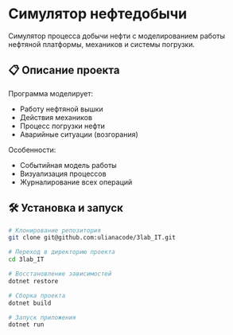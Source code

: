 # Симулятор нефтедобычи

Симулятор процесса добычи нефти с моделированием работы нефтяной платформы, механиков и системы погрузки.

## 📋 Описание проекта

Программа моделирует:
- Работу нефтяной вышки
- Действия механиков
- Процесс погрузки нефти
- Аварийные ситуации (возгорания)

Особенности:
- Событийная модель работы
- Визуализация процессов
- Журналирование всех операций

## 🛠️ Установка и запуск

```bash
# Клонирование репозитория
git clone git@github.com:ulianacode/3lab_IT.git

# Переход в директорию проекта
cd 3lab_IT

# Восстановление зависимостей
dotnet restore

# Сборка проекта
dotnet build

# Запуск приложения
dotnet run
